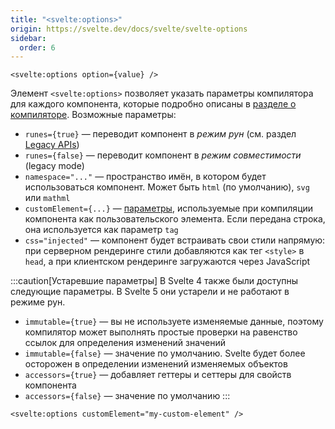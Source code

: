 ```yaml
---
title: "<svelte:options>"
origin: https://svelte.dev/docs/svelte/svelte-options
sidebar:
  order: 6
---
```


```svelte
<svelte:options option={value} />
```

Элемент `<svelte:options>` позволяет указать параметры компилятора для каждого компонента, которые подробно описаны в [разделе о компиляторе](https://svelte.dev/docs/svelte/svelte-compiler#compile). Возможные параметры:

- `runes={true}` — переводит компонент в _режим рун_ (см. раздел [Legacy APIs](https://svelte.dev/docs/svelte/legacy-overview))
- `runes={false}` — переводит компонент в _режим совместимости_ (legacy mode)
- `namespace="..."` — пространство имён, в котором будет использоваться компонент. Может быть `html` (по умолчанию), `svg` или `mathml`
- `customElement={...}` — [параметры](/misc/custom-elements#параметры-компонента), используемые при компиляции компонента как пользовательского элемента. Если передана строка, она используется как параметр `tag`
- `css="injected"` — компонент будет встраивать свои стили напрямую: при серверном рендеринге стили добавляются как тег `<style>` в `head`, а при клиентском рендеринге загружаются через JavaScript

:::caution[Устаревшие параметры]
В Svelte 4 также были доступны следующие параметры. В Svelte 5 они устарели и не работают в режиме рун.

- `immutable={true}` — вы не используете изменяемые данные, поэтому компилятор может выполнять простые проверки на равенство ссылок для определения изменений значений
- `immutable={false}` — значение по умолчанию. Svelte будет более осторожен в определении изменений изменяемых объектов
- `accessors={true}` — добавляет геттеры и сеттеры для свойств компонента
- `accessors={false}` — значение по умолчанию
:::

```svelte
<svelte:options customElement="my-custom-element" />
```
